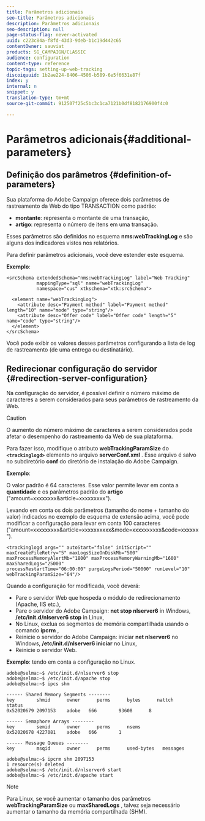 ```yaml
---
title: Parâmetros adicionais
seo-title: Parâmetros adicionais
description: Parâmetros adicionais
seo-description: null
page-status-flag: never-activated
uuid: c223c84a-f8fd-43d3-9deb-b1c19d442c65
contentOwner: sauviat
products: SG_CAMPAIGN/CLASSIC
audience: configuration
content-type: reference
topic-tags: setting-up-web-tracking
discoiquuid: 1b2ae224-8406-4506-b589-6e5f6631e87f
index: y
internal: n
snippet: y
translation-type: tm+mt
source-git-commit: 912507f25c5bc3c1ca7121b0df8182176900f4c0

---
```



# Parâmetros adicionais{#additional-parameters}

## Definição dos parâmetros {#definition-of-parameters}

Sua plataforma do Adobe Campaign oferece dois parâmetros de rastreamento da Web do tipo TRANSACTION como padrão:

* **montante**: representa o montante de uma transação,
* **artigo**: representa o número de itens em uma transação.

Esses parâmetros são definidos no esquema **nms:webTrackingLog** e são alguns dos indicadores vistos nos relatórios.

Para definir parâmetros adicionais, você deve estender este esquema.

**Exemplo**:

```
<srcSchema extendedSchema="nms:webTrackingLog" label="Web Tracking"
           mappingType="sql" name="webTrackingLog" 
           namespace="cus" xtkschema="xtk:srcSchema">

  <element name="webTrackingLog">
    <attribute desc="Payment method" label="Payment method" length="10" name="mode" type="string"/>
    <attribute desc="Offer code" label="Offer code" length="5" name="code" type="string"/>
  </element>
</srcSchema>
```

Você pode exibir os valores desses parâmetros configurando a lista de log de rastreamento (de uma entrega ou destinatário).

## Redirecionar configuração do servidor {#redirection-server-configuration}

Na configuração do servidor, é possível definir o número máximo de caracteres a serem considerados para seus parâmetros de rastreamento da Web.

>[!CAUTION]
>
>O aumento do número máximo de caracteres a serem considerados pode afetar o desempenho do rastreamento da Web de sua plataforma.

Para fazer isso, modifique o atributo **webTrackingParamSize** do **`<trackinglogd>`** elemento no arquivo **serverConf.xml** . Esse arquivo é salvo no subdiretório **conf** do diretório de instalação do Adobe Campaign.

**Exemplo**:

O valor padrão é 64 caracteres. Esse valor permite levar em conta a **quantidade** e os parâmetros padrão do **artigo** (&quot;amount=xxxxxxxx&amp;article=xxxxxxxxx&quot;).

Levando em conta os dois parâmetros (tamanho do nome + tamanho do valor) indicados no exemplo de esquema de extensão acima, você pode modificar a configuração para levar em conta 100 caracteres (&quot;amount=xxxxxxxxx&amp;article=xxxxxxxxxx&amp;mode=xxxxxxxxxx&amp;code=xxxxxx&quot;).

```
<trackinglogd args="" autoStart="false" initScript="" maxCreateFileRetry="5" maxLogsSizeOnDiskMb="500"
maxProcessMemoryAlertMb="1800" maxProcessMemoryWarningMb="1600" maxSharedLogs="25000"
processRestartTime="06:00:00" purgeLogsPeriod="50000" runLevel="10"
webTrackingParamSize="64"/>
```

Quando a configuração for modificada, você deverá:

* Pare o servidor Web que hospeda o módulo de redirecionamento (Apache, IIS etc.),
* Pare o servidor do Adobe Campaign: **net stop nlserver6** in Windows, **/etc/init.d/nlserver6 stop** in Linux,
* No Linux, exclua os segmentos de memória compartilhada usando o comando **ipcrm** ,
* Reinicie o servidor do Adobe Campaign: iniciar **net nlserver6** no Windows, **/etc/init.d/nlserver6 iniciar** no Linux,
* Reinicie o servidor Web.

**Exemplo**: tendo em conta a configuração no Linux.

```
adobe@selma:~$ /etc/init.d/nlserver6 stop
adobe@selma:~$ /etc/init.d/apache stop
adobe@selma:~$ ipcs shm

------ Shared Memory Segments --------
key        shmid      owner      perms      bytes      nattch     status      
0x52020679 2097153    adobe   666        93608      8                       

------ Semaphore Arrays --------
key        semid      owner      perms      nsems     
0x52020678 4227081    adobe   666        1         

------ Message Queues --------
key        msqid      owner      perms      used-bytes   messages    

adobe@selma:~$ ipcrm shm 2097153                             
1 resource(s) deleted
adobe@selma:~$ /etc/init.d/nlserver6 start
adobe@selma:~$ /etc/init.d/apache start
```

>[!NOTE]
>
>Para Linux, se você aumentar o tamanho dos parâmetros **webTrackingParamSize** ou **maxSharedLogs** , talvez seja necessário aumentar o tamanho da memória compartilhada (SHM).

